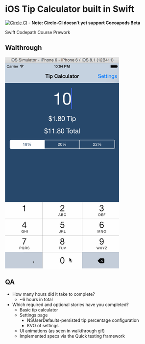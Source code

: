 # iOS Tip Calculator built in Swift
[![Circle CI](https://circleci.com/gh/drn/codepath-tips.svg?style=svg)](https://circleci.com/gh/drn/codepath-tips) - **Note: Circle-CI doesn't yet support Cocoapods Beta**

Swift Codepath Course Prework

## Walthrough

![Walkthrough](walkthrough.gif)

## QA

* How many hours did it take to complete?
  * ~6 hours in total
* Which required and optional stories have you completed?
  * Basic tip calculator
  * Settings page
    * NSUserDefaults-persisted tip percentage configuration
    * KVO of settings
  * UI animations (as seen in walkthrough gif)
  * Implemented specs via the Quick testing framework
